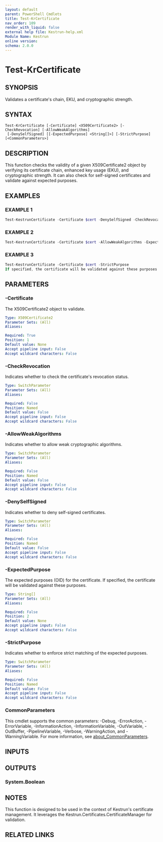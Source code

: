 ```yaml
---
layout: default
parent: PowerShell Cmdlets
title: Test-KrCertificate
nav_order: 109
render_with_liquid: false
external help file: Kestrun-help.xml
Module Name: Kestrun
online version:
schema: 2.0.0
---
```


# Test-KrCertificate

## SYNOPSIS
Validates a certificate's chain, EKU, and cryptographic strength.

## SYNTAX

```
Test-KrCertificate [-Certificate] <X509Certificate2> [-CheckRevocation] [-AllowWeakAlgorithms]
 [-DenySelfSigned] [[-ExpectedPurpose] <String[]>] [-StrictPurpose] [<CommonParameters>]
```

## DESCRIPTION
This function checks the validity of a given X509Certificate2 object by verifying its certificate chain,
enhanced key usage (EKU), and cryptographic strength.
It can also check for self-signed certificates and
validate against expected purposes.

## EXAMPLES

### EXAMPLE 1
```powershell
Test-KestrunCertificate -Certificate $cert -DenySelfSigned -CheckRevocation
```

### EXAMPLE 2
```powershell
Test-KestrunCertificate -Certificate $cert -AllowWeakAlgorithms -ExpectedPurpose '1.3.6.1.5.5.7.3.1'
```

### EXAMPLE 3
```powershell
Test-KestrunCertificate -Certificate $cert -StrictPurpose
If specified, the certificate will be validated against these purposes.
```

## PARAMETERS

### -Certificate
The X509Certificate2 object to validate.

```yaml
Type: X509Certificate2
Parameter Sets: (All)
Aliases:

Required: True
Position: 1
Default value: None
Accept pipeline input: False
Accept wildcard characters: False
```

### -CheckRevocation
Indicates whether to check the certificate's revocation status.

```yaml
Type: SwitchParameter
Parameter Sets: (All)
Aliases:

Required: False
Position: Named
Default value: False
Accept pipeline input: False
Accept wildcard characters: False
```

### -AllowWeakAlgorithms
Indicates whether to allow weak cryptographic algorithms.

```yaml
Type: SwitchParameter
Parameter Sets: (All)
Aliases:

Required: False
Position: Named
Default value: False
Accept pipeline input: False
Accept wildcard characters: False
```

### -DenySelfSigned
Indicates whether to deny self-signed certificates.

```yaml
Type: SwitchParameter
Parameter Sets: (All)
Aliases:

Required: False
Position: Named
Default value: False
Accept pipeline input: False
Accept wildcard characters: False
```

### -ExpectedPurpose
The expected purposes (OID) for the certificate.
If specified, the certificate will be validated against these purposes.

```yaml
Type: String[]
Parameter Sets: (All)
Aliases:

Required: False
Position: 2
Default value: None
Accept pipeline input: False
Accept wildcard characters: False
```

### -StrictPurpose
Indicates whether to enforce strict matching of the expected purposes.

```yaml
Type: SwitchParameter
Parameter Sets: (All)
Aliases:

Required: False
Position: Named
Default value: False
Accept pipeline input: False
Accept wildcard characters: False
```

### CommonParameters
This cmdlet supports the common parameters: -Debug, -ErrorAction, -ErrorVariable, -InformationAction, -InformationVariable, -OutVariable, -OutBuffer, -PipelineVariable, -Verbose, -WarningAction, and -WarningVariable. For more information, see [about_CommonParameters](http://go.microsoft.com/fwlink/?LinkID=113216).

## INPUTS

## OUTPUTS

### System.Boolean
## NOTES
This function is designed to be used in the context of Kestrun's certificate management.
It leverages the Kestrun.Certificates.CertificateManager for validation.

## RELATED LINKS
